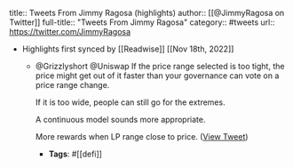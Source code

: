 title:: Tweets From Jimmy Ragosa (highlights)
author:: [[@JimmyRagosa on Twitter]]
full-title:: "Tweets From Jimmy Ragosa"
category:: #tweets
url:: https://twitter.com/JimmyRagosa

- Highlights first synced by [[Readwise]] [[Nov 18th, 2022]]
	- @Grizzlyshort @Uniswap If the price range selected is too tight, the price might get out of it faster than your governance can vote on a price range change.
	  
	  If it is too wide, people can still go for the extremes.
	  
	  A continuous model sounds more appropriate.
	  
	  More rewards when LP range close to price. ([View Tweet](https://twitter.com/JimmyRagosa/status/1390213728076013568))
		- **Tags**: #[[defi]]